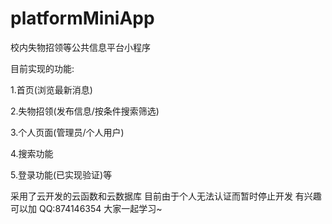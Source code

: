 # platformMiniApp
校内失物招领等公共信息平台小程序


目前实现的功能:

 1.首页(浏览最新消息) 
 
 2.失物招领(发布信息/按条件搜索筛选) 
 
 3.个人页面(管理员/个人用户) 
 
 4.搜索功能
 
 5.登录功能(已实现验证)等

采用了云开发的云函数和云数据库 
目前由于个人无法认证而暂时停止开发
有兴趣可以加 QQ:874146354 大家一起学习~
